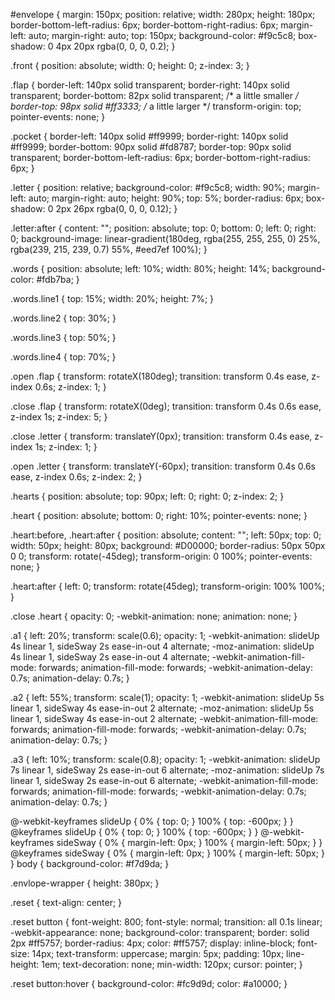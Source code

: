 #envelope {
  margin: 150px;
  position: relative;
  width: 280px;
  height: 180px;
  border-bottom-left-radius: 6px;
  border-bottom-right-radius: 6px;
  margin-left: auto;
  margin-right: auto;
  top: 150px;
  background-color: #f9c5c8;
  box-shadow: 0 4px 20px rgba(0, 0, 0, 0.2);
}

.front {
  position: absolute;
  width: 0;
  height: 0;
  z-index: 3;
}

.flap {
  border-left: 140px solid transparent;
  border-right: 140px solid transparent;
  border-bottom: 82px solid transparent;
  /* a little smaller */
  border-top: 98px solid #ff3333;
  /* a little larger */
  transform-origin: top;
  pointer-events: none;
}

.pocket {
  border-left: 140px solid #ff9999;
  border-right: 140px solid #ff9999;
  border-bottom: 90px solid #fd8787;
  border-top: 90px solid transparent;
  border-bottom-left-radius: 6px;
  border-bottom-right-radius: 6px;
}

.letter {
  position: relative;
  background-color: #f9c5c8;
  width: 90%;
  margin-left: auto;
  margin-right: auto;
  height: 90%;
  top: 5%;
  border-radius: 6px;
  box-shadow: 0 2px 26px rgba(0, 0, 0, 0.12);
}

.letter:after {
  content: "";
  position: absolute;
  top: 0;
  bottom: 0;
  left: 0;
  right: 0;
  background-image: linear-gradient(180deg, rgba(255, 255, 255, 0) 25%, rgba(239, 215, 239, 0.7) 55%, #eed7ef 100%);
}

.words {
  position: absolute;
  left: 10%;
  width: 80%;
  height: 14%;
  background-color: #fdb7ba;
}

.words.line1 {
  top: 15%;
  width: 20%;
  height: 7%;
}

.words.line2 {
  top: 30%;
}

.words.line3 {
  top: 50%;
}

.words.line4 {
  top: 70%;
}

.open .flap {
  transform: rotateX(180deg);
  transition: transform 0.4s ease, z-index 0.6s;
  z-index: 1;
}

.close .flap {
  transform: rotateX(0deg);
  transition: transform 0.4s 0.6s ease, z-index 1s;
  z-index: 5;
}

.close .letter {
  transform: translateY(0px);
  transition: transform 0.4s ease, z-index 1s;
  z-index: 1;
}

.open .letter {
  transform: translateY(-60px);
  transition: transform 0.4s 0.6s ease, z-index 0.6s;
  z-index: 2;
}

.hearts {
  position: absolute;
  top: 90px;
  left: 0;
  right: 0;
  z-index: 2;
}

.heart {
  position: absolute;
  bottom: 0;
  right: 10%;
  pointer-events: none;
}

.heart:before,
.heart:after {
  position: absolute;
  content: "";
  left: 50px;
  top: 0;
  width: 50px;
  height: 80px;
  background: #D00000;
  border-radius: 50px 50px 0 0;
  transform: rotate(-45deg);
  transform-origin: 0 100%;
  pointer-events: none;
}

.heart:after {
  left: 0;
  transform: rotate(45deg);
  transform-origin: 100% 100%;
}

.close .heart {
  opacity: 0;
  -webkit-animation: none;
          animation: none;
}

.a1 {
  left: 20%;
  transform: scale(0.6);
  opacity: 1;
  -webkit-animation: slideUp 4s linear 1, sideSway 2s ease-in-out 4 alternate;
  -moz-animation: slideUp 4s linear 1, sideSway 2s ease-in-out 4 alternate;
  -webkit-animation-fill-mode: forwards;
          animation-fill-mode: forwards;
  -webkit-animation-delay: 0.7s;
          animation-delay: 0.7s;
}

.a2 {
  left: 55%;
  transform: scale(1);
  opacity: 1;
  -webkit-animation: slideUp 5s linear 1, sideSway 4s ease-in-out 2 alternate;
  -moz-animation: slideUp 5s linear 1, sideSway 4s ease-in-out 2 alternate;
  -webkit-animation-fill-mode: forwards;
          animation-fill-mode: forwards;
  -webkit-animation-delay: 0.7s;
          animation-delay: 0.7s;
}

.a3 {
  left: 10%;
  transform: scale(0.8);
  opacity: 1;
  -webkit-animation: slideUp 7s linear 1, sideSway 2s ease-in-out 6 alternate;
  -moz-animation: slideUp 7s linear 1, sideSway 2s ease-in-out 6 alternate;
  -webkit-animation-fill-mode: forwards;
          animation-fill-mode: forwards;
  -webkit-animation-delay: 0.7s;
          animation-delay: 0.7s;
}

@-webkit-keyframes slideUp {
  0% {
    top: 0;
  }
  100% {
    top: -600px;
  }
}
@keyframes slideUp {
  0% {
    top: 0;
  }
  100% {
    top: -600px;
  }
}
@-webkit-keyframes sideSway {
  0% {
    margin-left: 0px;
  }
  100% {
    margin-left: 50px;
  }
}
@keyframes sideSway {
  0% {
    margin-left: 0px;
  }
  100% {
    margin-left: 50px;
  }
}
body {
  background-color: #f7d9da;
}

.envlope-wrapper {
  height: 380px;
}

.reset {
  text-align: center;
}

.reset button {
font-weight: 800;
font-style: normal;
transition: all 0.1s linear;
-webkit-appearance: none;
background-color: transparent;
border: solid 2px #ff5757;
border-radius: 4px;
color: #ff5757;
display: inline-block;
font-size: 14px;
text-transform: uppercase;
margin: 5px;
padding: 10px;
line-height: 1em;
text-decoration: none;
min-width: 120px;
cursor: pointer;
}

.reset button:hover {
background-color: #fc9d9d;
color: #a10000;
}
